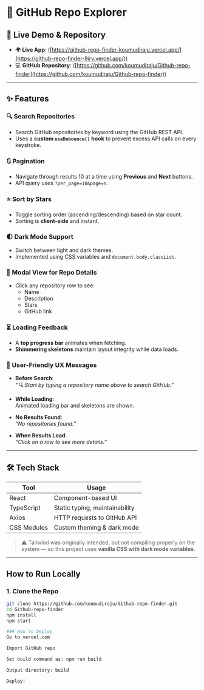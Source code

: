# 🚀 GitHub Repo Explorer

## 🔗 Live Demo & Repository

- 🌍 **Live App**: ([https://github-repo-finder-koumudiraju.vercel.app/](https://github-repo-finder-9irv.vercel.app/))
- 💻 **GitHub Repository**: ([https://github.com/koumudiraju/Github-repo-finder](https://github.com/koumudiraju/Github-repo-finder))

---

## ✨ Features

### 🔍 Search Repositories
- Search GitHub repositories by keyword using the GitHub REST API.
- Uses a **custom `useDebounce()` hook** to prevent excess API calls on every keystroke.

### 🔃 Pagination
- Navigate through results 10 at a time using **Previous** and **Next** buttons.
- API query uses `?per_page=10&page=n`.

### ⭐ Sort by Stars
- Toggle sorting order (ascending/descending) based on star count.
- Sorting is **client-side** and instant.

### 🌓 Dark Mode Support
- Switch between light and dark themes.
- Implemented using CSS variables and `document.body.classList`.

### 📄 Modal View for Repo Details
- Click any repository row to see:
  - Name
  - Description
  - Stars
  - GitHub link

### ⏳ Loading Feedback
- A **top progress bar** animates when fetching.
- **Shimmering skeletons** maintain layout integrity while data loads.

### 🧠 User-Friendly UX Messages
- **Before Search**:  
  _“🔍 Start by typing a repository name above to search GitHub.”_

- **While Loading**:  
  Animated loading bar and skeletons are shown.

- **No Results Found**:  
  _“No repositories found.”_

- **When Results Load**:  
  _“Click on a row to see more details.”_

---

## 🛠️ Tech Stack

| Tool        | Usage                         |
|-------------|-------------------------------|
| React       | Component-based UI            |
| TypeScript  | Static typing, maintainability|
| Axios       | HTTP requests to GitHub API   |
| CSS Modules | Custom theming & dark mode    |

> ⚠️ Tailwind was originally intended, but not compiling properly on the system — so this project uses **vanilla CSS with dark mode variables**.

---

## How to Run Locally

### 1. Clone the Repo

```bash
git clone https://github.com/koumudiraju/Github-repo-finder.git
cd Github-repo-finder
npm install
npm start

### How to Deploy
Go to vercel.com

Import GitHub repo

Set build command as: npm run build

Output directory: build

Deploy!

